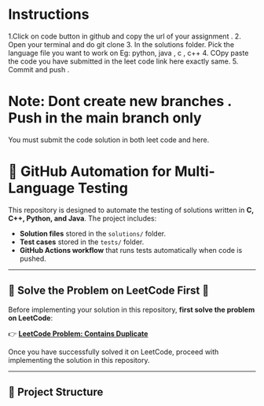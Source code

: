 # Instructions
1.Click on code button in github and copy the url of your assignment .
2. Open your terminal and do git clone <paste the above copied url here> 
3. In the solutions folder. Pick the language file you want to work on Eg: python, java , c , c++
4. COpy paste the code you have submitted in the leet code link here exactly same.
5. Commit and push . 
# Note: Dont create new branches . Push in the main branch only 
You must submit the code solution in both leet code and here. 





# 🚀 GitHub Automation for Multi-Language Testing

This repository is designed to automate the testing of solutions written in **C, C++, Python, and Java**. The project includes:
- **Solution files** stored in the `solutions/` folder.
- **Test cases** stored in the `tests/` folder.
- **GitHub Actions workflow** that runs tests automatically when code is pushed.

---

## 📌 Solve the Problem on LeetCode First 🎯

Before implementing your solution in this repository, **first solve the problem on LeetCode**:  

👉 **[LeetCode Problem: Contains Duplicate](https://leetcode.com/problems/contains-duplicate/)**  

Once you have successfully solved it on LeetCode, proceed with implementing the solution in this repository.

---

## 📌 Project Structure

